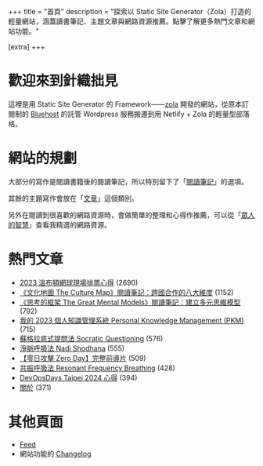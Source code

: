 +++
title = "首頁"
description = "探索以 Static Site Generator（Zola）打造的輕量網站，涵蓋讀書筆記、主題文章與網路資源推薦。點擊了解更多熱門文章和網站功能。"

[extra]
+++

# 歡迎來到針織拙見

這裡是用 Static Site Generator 的 Framework——[zola](https://www.getzola.org/documentation/getting-started/overview/) 開發的網站，從原本訂閱制的 [Bluehost](https://www.bluehost.com/) 的託管 Wordpress 服務搬遷到用 Netlify + Zola 的輕量型部落格。

# 網站的規劃

大部分的寫作是閱讀書籍後的閱讀筆記，所以特別留下了「[閱讀筆記](reading-notes/)」的選項。

其餘的主題寫作會放在「[文章](blog/)」這個類別。

另外在閱讀到很喜歡的網路資源時，會做簡單的整理和心得作推薦，可以從「[眾人的智慧](wistom/)」查看我精選的網路資源。

# 熱門文章
* [2023 溫布頓網球現場排票心得](/blog/2023-wimbledon-tennis/) <span class="view-count">(2690)</span>
* [《文化地圖 The Culture Map》閱讀筆記：跨國合作的八大維度](/reading-notes/the-culture-map/) <span class="view-count">(1152)</span>
* [《思考的框架 The Great Mental Models》閱讀筆記：建立多元思維模型](/reading-notes/the-great-mental-models/) <span class="view-count">(792)</span>
* [我的 2023 個人知識管理系統 Personal Knowledge Management (PKM)](/blog/2023-personal-knowledge-management/) <span class="view-count">(715)</span>
* [蘇格拉底式提問法 Socratic Questioning](/wisdom/methods/socratic-questioning/) <span class="view-count">(576)</span>
* [淨脈呼吸法 Nadi Shodhana](/wisdom/methods/nadi-shodhana/) <span class="view-count">(555)</span>
* [【零日攻擊 Zero Day】完整前導片](/wisdom/videos/zero-day-trailer/) <span class="view-count">(509)</span>
* [共振呼吸法 Resonant Frequency Breathing](/wisdom/methods/resonant-frequency-breathing/) <span class="view-count">(428)</span>
* [DevOpsDays Taipei 2024 心得](/blog/2024-devopsdays-taipei/) <span class="view-count">(394)</span>
* [關於](/about/) <span class="view-count">(371)</span>


# 其他頁面
* [Feed](/atom.xml)
* 網站功能的 [Changelog](@/changelog/index.md)
